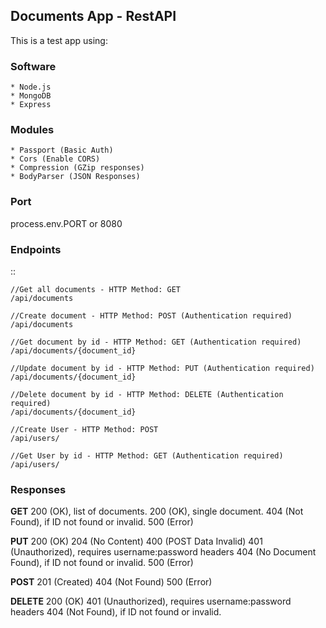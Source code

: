 ## Documents App - RestAPI

This is a test app using:

### Software
	* Node.js
	* MongoDB
	* Express

### Modules
	* Passport (Basic Auth)
	* Cors (Enable CORS)
	* Compression (GZip responses)
	* BodyParser (JSON Responses)

### Port

process.env.PORT or 8080

### Endpoints

::

	//Get all documents - HTTP Method: GET
	/api/documents

	//Create document - HTTP Method: POST (Authentication required)
	/api/documents

	//Get document by id - HTTP Method: GET (Authentication required)
	/api/documents/{document_id}

	//Update document by id - HTTP Method: PUT (Authentication required)
	/api/documents/{document_id}

	//Delete document by id - HTTP Method: DELETE (Authentication required)
	/api/documents/{document_id}

	//Create User - HTTP Method: POST
	/api/users/

	//Get User by id - HTTP Method: GET (Authentication required)
	/api/users/

### Responses

**GET**
200 (OK), list of documents.
200 (OK), single document. 
404 (Not Found), if ID not found or invalid.
500 (Error)

**PUT**
200 (OK)
204 (No Content)
400 (POST Data Invalid)
401 (Unauthorized), requires username:password headers
404 (No Document Found), if ID not found or invalid.
500 (Error)

**POST**
201 (Created)
404 (Not Found)
500 (Error)

**DELETE**
200 (OK)
401 (Unauthorized), requires username:password headers
404 (Not Found), if ID not found or invalid.
